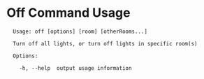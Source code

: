 # Off Command Usage

```text
  Usage: off [options] [room] [otherRooms...]

  Turn off all lights, or turn off lights in specific room(s)

  Options:

    -h, --help  output usage information

```
